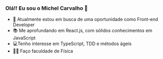 ### Olá!! Eu sou o Michel Carvalho 👋

- 🔭 Atualmente estou em busca de uma oportunidade como Front-end Developer
- 📚 Me aprofundando em React.js, com sólidos conhecimentos em JavaScript
- 💻Tenho interesse em TypeScript, TDD e métodos ágeis 
- 👩‍🚀 Faço faculdade de Física

